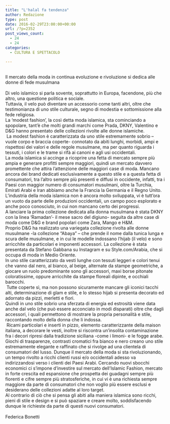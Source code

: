 ```yaml
---
title: "L'halal fa tendenza"
author: Redazione
type: post
date: 2016-02-29T23:00:00+00:00
url: /?p=2352
post_views_count:
  - 24
  - 24
categories:
  - CULTURA E SPETTACOLO

---
```

<div>
  &nbsp;
</div>

<div>
  Il mercato della moda in continua evoluzione e rivoluzione si dedica alle donne di fede musulmana
</div>

<div>
  &nbsp;
</div>

<div>
  Di velo islamico si parla sovente, soprattutto in Europa, facendone, pi&ugrave; che altro, una questione politica e sociale.&nbsp;
</div>

<div>
  Tuttavia, il velo pu&ograve; diventare un accessorio come tanti altri, oltre che testimonianza di uno stile culturale, segno di modestia e sottomissione alla fede religiosa.&nbsp;
</div>

<div>
  La &lsquo;modest fashion&rsquo;, la cos&igrave; detta moda islamica, sta cominciando a spopolare, tant&rsquo;&egrave; che molti grandi marchi come Prada, DKNY, Valentino e D&G hanno presentato delle collezioni rivolte alle donne islamiche.
</div>

<div>
  &nbsp;La modest fashion &egrave; caratterizzata da uno stile estremamente sobrio &#8211; vuole corpo e braccia coperte- connotato da abiti lunghi, morbidi, ampi e rispettosi dei valori e delle regole musulmane, ma per quanto riguarda i tessuti, i colori e le trame si rif&agrave; ai canoni e agli usi occidentali.&nbsp;
</div>

<div>
  La moda islamica si accinge a ricoprire una fetta di mercato sempre pi&ugrave; ampia e generare profitti sempre maggiori, quindi un mercato davvero promettente che attira l&rsquo;attenzione delle maggiori case di moda. Mancano ancora dei brand dedicati esclusivamente a questo stile e a questa fetta di consumatori, tra l&rsquo;altro sempre pi&ugrave; presenti e diffusi in occidente, infatti, tra i Paesi con maggior numero di consumatori musulmani, oltre la Turchia, Emirati Arabi e Iran abbiamo anche la Francia la Germania e il Regno Unito.
</div>

<div>
  L&rsquo;industria della moda islamica non &egrave; ancora molto sviluppata, vi &egrave; tutt&rsquo;ora un vuoto da parte delle produzioni occidentali, un campo poco esplorato e anche poco conosciuto, in cui non mancano certo dei progressi.&nbsp;
</div>

<div>
  A lanciare la prima collezione dedicata alla donna musulmana &egrave; stata DKNY con la linea &lsquo;Ramadan&rsquo;- il mese sacro del digiuno- seguita da altre case di moda come D&G e brand popolari come Zara, Mango e H&M.&nbsp;
</div>

<div>
  Proprio D&G ha realizzato una variegata collezione rivolta alle donne musulmane -la collezione &ldquo;Abaya&rdquo; &#8211; che prende il nome dalla tunica lunga e scura delle musulmane, e in cui le modelle indossano l&rsquo;hijab (il velo) e sono arricchite da particolari e imponenti accessori. La collezione &egrave; stata presentata da Stefano Gabbana su Instagram e su Style.com/Arabia, che si occupa di moda in Medio Oriente.&nbsp;
</div>

<div>
  In uno stile caratterizzato da vesti lunghe con tessuti leggeri e colori tenui che vanno dal nero, al bianco, al beige, alternate da stampe geometriche, a giocare un ruolo predominante sono gli accessori, maxi borse pitonate coloratissime, oppure arricchite da stampe floreali dipinte, e occhiali barocchi.
</div>

<div>
  &nbsp;Tutte coperte s&igrave;, ma non possono sicuramente mancare gli iconici tacchi alti, determinazione di glam e stile, e lo stesso hijab si presenta decorato ed adornato da pizzi, merletti e fiori.&nbsp;
</div>

<div>
  Quindi in uno stile sobrio una sferzata di energia ed estrosit&agrave; viene data anche dal velo (che pu&ograve; essere acconciato in modi disparati) oltre che dagli accessori, i quali permettono di mostrare la propria personalit&agrave; e stile, raccontando molto della donna che li indossa.
</div>

<div>
  &nbsp;Ricami particolari e inserti in pizzo, elemento caratterizzante della maison italiana, a decorare le vesti, inoltre si riscontra un&rsquo;insolita contaminazione fra i decori ripresi dalla tradizione siciliana -come i limoni- e le fogge arabe. Giochi di trasparenze, contrasti cromatici fra bianco e nero creano uno stile estremamente elegante e raffinato che si rivolge ad una clientela di consumatori del lusso. Dunque il mercato della moda si sta rivoluzionando, un tempo rivolto a ricchi clienti russi e/o occidentali adesso va indirizzandosi verso i clienti dei Paesi Arabi. Cercando nuovi sbocchi economici ci s&rsquo;impone d&rsquo;investire sul mercato dell&rsquo;Islamic Fashion, mercato in forte crescita ed espansione che prospetta dei guadagni sempre pi&ugrave; fiorenti e cifre sempre pi&ugrave; stratosferiche, in cui vi &egrave; una richiesta sempre maggiore da parte di consumatori che non voglio pi&ugrave; essere esclusi e desiderano delle collezioni adatte al loro target.
</div>

<div>
  Al contrario di ci&ograve; che si pensa gli abiti alla maniera islamica sono ricchi, pieni di stile e design e si pu&ograve; spaziare e creare molto, soddisfacendo dunque le richieste da parte di questi nuovi consumatori.
</div>

<div>
  &nbsp;
</div>

<div>
  Federica Bonetti&nbsp;
</div>
